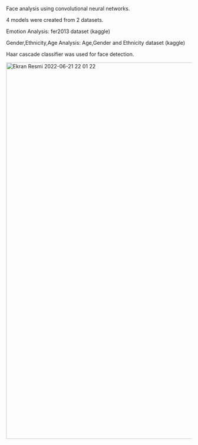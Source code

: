 Face analysis using convolutional neural networks.


4 models were created from 2 datasets.

Emotion Analysis:  fer2013 dataset (kaggle)

Gender,Ethnicity,Age Analysis: Age,Gender and Ethnicity dataset (kaggle)

Haar cascade classifier was used for face detection.

<img width="1022" alt="Ekran Resmi 2022-06-21 22 01 22" src="https://user-images.githubusercontent.com/74551108/174878012-daa287fb-732a-4486-b540-e5d042a686ed.png">
